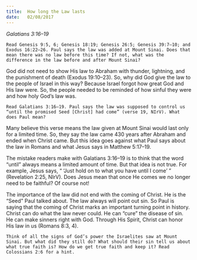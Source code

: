 ```yaml
---
title:  How long the Law lasts
date:   02/08/2017
---
```


_Galatians 3:16–19_

`Read Genesis 9:5, 6; Genesis 18:19; Genesis 26:5; Genesis 39:7–10; and Exodus 16:22–26. Paul says the law was added at Mount Sinai. Does that mean there was no law before this time? If not, what was the difference in the law before and after Mount Sinai?`

God did not need to show His law to Abraham with thunder, lightning, and the punishment of death (Exodus 19:10–23). So, why did God give the law to the people of Israel in this way? Because Israel forgot how great God and His law were. So, the people needed to be reminded of how sinful they were and how holy God’s law was.

`Read Galatians 3:16–19. Paul says the law was supposed to control us “until the promised Seed [Christ] had come” (verse 19, NIrV). What does Paul mean?`

Many believe this verse means the law given at Mount Sinai would last only for a limited time. So, they say the law came 430 years after Abraham and ended when Christ came. But this idea goes against what Paul says about the law in Romans and what Jesus says in Matthew 5:17–19.

The mistake readers make with Galatians 3:16–19 is to think that the word “until” always means a limited amount of time. But that idea is not true. For example, Jesus says, “ ‘Just hold on to what you have until I come’ ” (Revelation 2:25, NIrV). Does Jesus mean that once He comes we no longer need to be faithful? Of course not!

The importance of the law did not end with the coming of Christ. He is the “Seed” Paul talked about. The law always will point out sin. So Paul is saying that the coming of Christ marks an important turning point in history. Christ can do what the law never could. He can “cure” the disease of sin. He can make sinners right with God. Through His Spirit, Christ can honor His law in us (Romans 8:3, 4).

`Think of all the signs of God’s power the Israelites saw at Mount Sinai. But what did they still do? What should their sin tell us about what true faith is? How do we get true faith and keep it? Read Colossians 2:6 for a hint.`